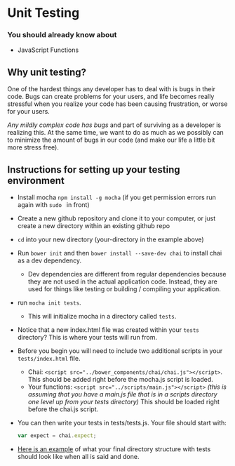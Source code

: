 # Unit Testing

### You should already know about
* JavaScript Functions

## Why unit testing?
One of the hardest things any developer has to deal with is bugs in their code. Bugs can create problems for your users, and life becomes really stressful when you realize your code has been causing frustration, or worse for your users.

*Any mildly complex code has bugs* and part of surviving as a developer is realizing this. At the same time, we want to do as much as we possibly can to minimize the amount of bugs in our code (and make our life a little bit more stress free).



## Instructions for setting up your testing environment

* Install mocha `npm install -g mocha` (if you get permission errors run again with `sudo ` in front)

* Create a new github repository and clone it to your computer, or just create a new directory within an existing github repo

* `cd` into your new directory (your-directory in the example above)

* Run `bower init` and then `bower install --save-dev chai` to install chai as a dev dependency.
	* Dev dependencies are different from regular dependencies because they are not used in the actual application code. Instead, they are used for things like testing or building / compiling your application.

* run `mocha init tests`.
	* This will initialize mocha in a directory called `tests`.

* Notice that a new index.html file was created within your `tests` directory? This is where your tests will run from.

* Before you begin you will need to include two additional scripts in your `tests/index.html` file.
	* Chai: `<script src="../bower_components/chai/chai.js"></script>`. This should be added right before the mocha.js script is loaded.
	* Your functions: `<script src="../scripts/main.js"></script>` *(this is assuming that you have a main.js file that is in a scripts directory one level up from your tests directory)* This should be loaded right before the chai.js script.

* You can then write your tests in tests/tests.js. Your file should start with:

	```js
	var expect = chai.expect;
	```

* [Here is an example](/unit-testing/example) of what your final directory structure with tests should look like when all is said and done.